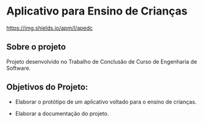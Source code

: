 # Aplicativo para Ensino de Crianças

https://img.shields.io/apm/l/apedc

## Sobre o projeto

Projeto desenvolvido no Trabalho de Conclusão de Curso de Engenharia de Software.

## **Objetivos do Projeto:**

* Elaborar o protótipo de um aplicativo voltado para o ensino de crianças.

* Elaborar a documentação do projeto.
